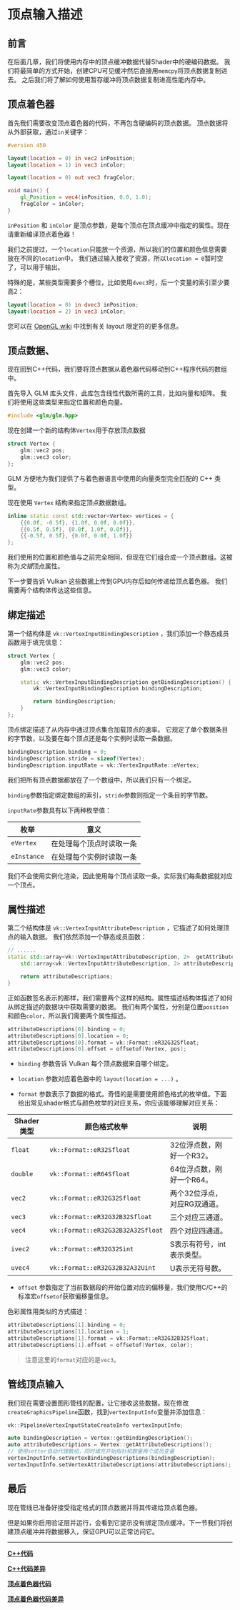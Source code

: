 # 顶点输入描述

## 前言

在后面几章，我们将使用内存中的顶点缓冲数据代替Shader中的硬编码数据。
我们将最简单的方式开始，创建CPU可见缓冲然后直接用`memcpy`将顶点数据复制进去。
之后我们将了解如何使用暂存缓冲将顶点数据复制进高性能内存中。

## 顶点着色器

首先我们需要改变顶点着色器的代码，不再包含硬编码的顶点数据。
顶点数据将从外部获取，通过`in`关键字：

```glsl
#version 450

layout(location = 0) in vec2 inPosition;
layout(location = 1) in vec3 inColor;

layout(location = 0) out vec3 fragColor;

void main() {
    gl_Position = vec4(inPosition, 0.0, 1.0);
    fragColor = inColor;
}
```

`inPosition` 和 `inColor` 是顶点参数，是每个顶点在顶点缓冲中指定的属性。现在请重新编译顶点着色器！

我们之前提过，一个`location`只能放一个资源，所以我们的位置和颜色信息需要放在不同的`location`中。
我们通过输入接收了资源，所以`location = 0`暂时空了，可以用于输出。

特殊的是，某些类型需要多个槽位，比如使用`dvec3`时，后一个变量的索引至少要高2：

```glsl
layout(location = 0) in dvec3 inPosition;
layout(location = 2) in vec3 inColor;
```

您可以在 [OpenGL wiki](https://www.khronos.org/opengl/wiki/Layout_Qualifier_(GLSL)) 中找到有关 layout 限定符的更多信息。

## 顶点数据、

现在回到C++代码，我们要将顶点数据从着色器代码移动到C++程序代码的数组中。

首先导入 GLM 库头文件，此库包含线性代数所需的工具，比如向量和矩阵。
我们将使用这些类型来指定位置和颜色向量。

```cpp
#include <glm/glm.hpp>
```

现在创建一个新的结构体`Vertex`用于存放顶点数据

```cpp
struct Vertex {
    glm::vec2 pos;
    glm::vec3 color;
};
```

GLM 方便地为我们提供了与着色器语言中使用的向量类型完全匹配的 C++ 类型。

现在使用 `Vertex` 结构来指定顶点数据数组。

```cpp
inline static const std::vector<Vertex> vertices = {
    {{0.0f, -0.5f}, {1.0f, 0.0f, 0.0f}},
    {{0.5f, 0.5f}, {0.0f, 1.0f, 0.0f}},
    {{-0.5f, 0.5f}, {0.0f, 0.0f, 1.0f}}
};
```

我们使用的位置和颜色值与之前完全相同，但现在它们组合成一个顶点数组。这被称为*交错*顶点属性。

下一步要告诉 Vulkan 这些数据上传到GPU内存后如何传递给顶点着色器。
我们需要两个结构体传达这些信息。

## 绑定描述

第一个结构体是 `vk::VertexInputBindingDescription` ，我们添加一个静态成员函数用于填充信息：

```cpp
struct Vertex {
    glm::vec2 pos;
    glm::vec3 color;

    static vk::VertexInputBindingDescription getBindingDescription() {
        vk::VertexInputBindingDescription bindingDescription;

        return bindingDescription;
    }
};
```

顶点绑定描述了从内存中通过顶点集合加载顶点的速率。
它规定了单个数据条目的字节数，以及要在每个顶点还是每个实例时读取一条数据。

```cpp
bindingDescription.binding = 0;
bindingDescription.stride = sizeof(Vertex);
bindingDescription.inputRate = vk::VertexInputRate::eVertex;
```

我们把所有顶点数据都放在了一个数组中，所以我们只有一个绑定。

`binding`参数指定绑定数组的索引，`stride`参数则指定一个条目的字节数。

`inputRate`参数具有以下两种枚举值：

| 枚举 | 意义 |  
|------|------|
| `eVertex` | 在处理每个顶点时读取一条 |
| `eInstance` | 在处理每个实例时读取一条 |

我们不会使用实例化渲染，因此使用每个顶点读取一条。实际我们每条数据就对应一个顶点。

## 属性描述

第二个结构体是 `vk::VertexInputAttributeDescription` ，它描述了如何处理顶点的输入数据。
我们依然添加一个静态成员函数：

```cpp
// ......
static std::array<vk::VertexInputAttributeDescription, 2>  getAttributeDescriptions() {
    std::array<vk::VertexInputAttributeDescription, 2> attributeDescriptions;

    return attributeDescriptions;
}
```

正如函数签名表示的那样，我们需要两个这样的结构。属性描述结构体描述了如何从绑定描述的数据块中获取需要的数据。
我们有两个属性，分别是位置`position`和颜色`color`，所以我们需要两个属性描述。

```cpp
attributeDescriptions[0].binding = 0;
attributeDescriptions[0].location = 0;
attributeDescriptions[0].format = vk::Format::eR32G32Sfloat;
attributeDescriptions[0].offset = offsetof(Vertex, pos);
```

- `binding` 参数告诉 Vulkan 每个顶点数据来自哪个绑定。

- `location` 参数对应着色器中的 `layout(location = ...)` 。

- `format` 参数表示了数据的格式。奇怪的是需要使用颜色格式的枚举值。下面给出常见shader格式与颜色枚举的对应关系，你应该能够理解对应关系：

| Shader类型 | 颜色格式枚举 | 说明 |
|------------|-------------|------|
| `float` | `vk::Format::eR32Sfloat` | 32位浮点数，刚好一个R32。 |
| `double` | `vk::Format::eR64Sfloat` | 64位浮点数，刚好一个R64。 |
| `vec2` | `vk::Format::eR32G32Sfloat` | 两个32位浮点，对应RG双通道。 |
| `vec3` | `vk::Format::eR32G32B32Sfloat` | 三个对应三通道。 |
| `vec4` | `vk::Format::eR32G32B32A32Sfloat` | 四个对应四通道。 |
| `ivec2` | `vk::Format::eR32G32Sint` | S表示有符号，int表示类型。 |
| `uvec4` | `vk::Format::eR32G32B32A32Uint` | U表示无符号数。 |

- `offset` 参数指定了当前数据段的开始位置对应的偏移量，我们使用C/C++的标准宏`offsetof`获取偏移量信息。

色彩属性用类似的方式描述：

```cpp
attributeDescriptions[1].binding = 0;
attributeDescriptions[1].location = 1;
attributeDescriptions[1].format = vk::Format::eR32G32B32Sfloat;
attributeDescriptions[1].offset = offsetof(Vertex, color);
```

> 注意这里的`format`对应的是`vec3`。

## 管线顶点输入

我们现在需要设置图形管线的配置，让它接收这些数据。现在修改`createGraphicsPipeline`函数，找到`vertexInputInfo`变量并添加信息：

```cpp
vk::PipelineVertexInputStateCreateInfo vertexInputInfo;

auto bindingDescription = Vertex::getBindingDescription();
auto attributeDescriptions = Vertex::getAttributeDescriptions();
// 使用setter自动代理数组，同时填充开始指针和数量两个成员变量
vertexInputInfo.setVertexBindingDescriptions(bindingDescription);
vertexInputInfo.setVertexAttributeDescriptions(attributeDescriptions);
```

## 最后

现在管线已准备好接受指定格式的顶点数据并将其传递给顶点着色器。

但是如果你启用验证层并运行，会看到它提示没有绑定顶点缓冲。下一节我们将创建顶点缓冲并将数据移入，保证GPU可以正常访问它。

---

**[C++代码](../codes/0200_vertexinput/main.cpp)**

**[C++代码差异](../codes/0200_vertexinput/main.diff)**

**[顶点着色器代码](../codes/0200_vertexinput/shaders/shader.vert)**

**[顶点着色器代码差异](../codes/0200_vertexinput/shaders/vert.diff)**

